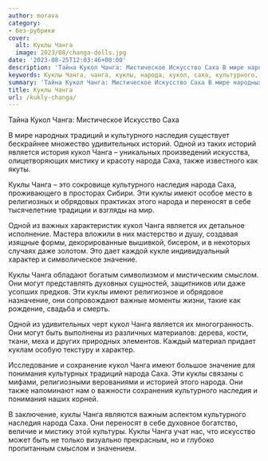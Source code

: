 ```yaml
---
author: morava
category:
- без-рубрики
cover:
  alt: Куклы Чанга
  image: 2023/08/changa-dolls.jpg
date: '2023-08-25T12:03:46+00:00'
description: 'Тайна Кукол Чанга: Мистическое Искусство Саха В мире народных традиций и культурного наследия существует бескрайнее множество удивительных историй. Одной...'
keywords: Куклы Чанга, чанга, куклы, народа, кукол, саха, культурного, наследия, одной, является, имеют, искусство, традиций, удивительных, историй, мистику
summary: 'Тайна Кукол Чанга: Мистическое Искусство Саха В мире народных традиций и культурного наследия существует бескрайнее множество удивительных историй. Одной...'
title: Куклы Чанга
url: /kukly-changa/
---
```


Тайна Кукол Чанга: Мистическое Искусство Саха

В мире народных традиций и культурного наследия существует бескрайнее множество удивительных историй. Одной из таких историй является история кукол Чанга – уникальных произведений искусства, олицетворяющих мистику и красоту народа Саха, также известного как якуты.

Куклы Чанга – это сокровище культурного наследия народа Саха, проживающего в просторах Сибири. Эти куклы имеют особое место в религиозных и обрядовых практиках этого народа и переносят в себе тысячелетние традиции и взгляды на мир.

Одной из важных характеристик кукол Чанга является их детальное исполнение. Мастера вложили в них мастерство и душу, создавая изящные формы, декорированные вышивкой, бисером, и в некоторых случаях даже золотом. Это дает каждой кукле индивидуальный характер и символическое значение.

Куклы Чанга обладают богатым символизмом и мистическим смыслом. Они могут представлять духовных сущностей, защитников или даже усопших предков. Эти куклы имеют религиозное и обрядовое назначение, они сопровождают важные моменты жизни, такие как рождение, свадьба и смерть.

Одной из удивительных черт кукол Чанга является их многогранность. Они могут быть выполнены из различных материалов: дерева, кости, ткани, меха и других природных элементов. Каждый материал придает куклам особую текстуру и характер.

Исследование и сохранение кукол Чанга имеют большое значение для понимания культурных традиций народа Саха. Эти куклы связаны с мифами, религиозными верованиями и историей этого народа. Они также напоминают нам о важности сохранения культурного наследия и понимания наших корней.

В заключение, куклы Чанга являются важным аспектом культурного наследия народа Саха. Они переносят в себе духовное богатство, величие и мистику этой культуры. Куклы Чанга учат нас, что искусство может быть не только визуально прекрасным, но и глубоко пропитанным смыслом и значением.